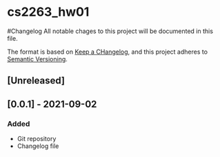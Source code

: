 # cs2263_hw01
#Changelog
All notable chages to this project will be documented in this file.

The format is based on [Keep a CHangelog](https://keepachangelog.com/en/1.0.0/),
and this project adheres to [Semantic Versioning](https://semver.org/spec/v2.0.0.html).

## [Unreleased]

## [0.0.1] - 2021-09-02
### Added
 - Git repository
 - Changelog file